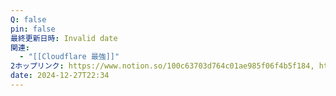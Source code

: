 ```yaml
---
Q: false
pin: false
最終更新日時: Invalid date
関連:
  - "[[Cloudflare 最強]]"
2ホップリンク: https://www.notion.so/100c63703d764c01ae985f06f4b5f184, https://www.notion.so/da70f79eda034858b066e8a3deb2ac19
date: 2024-12-27T22:34
---
```

